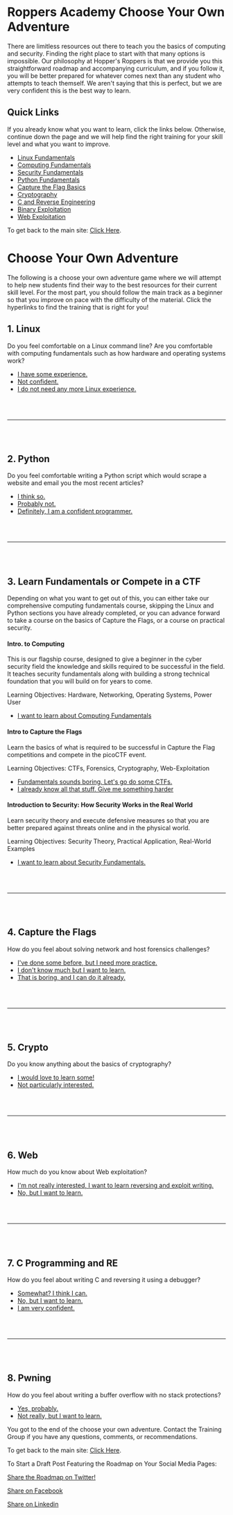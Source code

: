 # Roppers Academy Choose Your Own Adventure 

There are limitless resources out there to teach you the basics of computing and security. Finding the right place to start with that many options is impossible. Our philosophy at Hopper's Roppers is that we provide you this straightforward roadmap and accompanying curriculum, and if you follow it, you will be better prepared for whatever comes next than any student who attempts to teach themself. We aren't saying that this is perfect, but we are very confident this is the best way to learn.

## Quick Links

If you already know what you want to learn, click the links below. Otherwise, continue down the page and we will help find the right training for your skill level and what you want to improve.

* [Linux Fundamentals](training/linux.md) 
* [Computing Fundamentals](training/fundamentals.md) 
* [Security Fundamentals](training/security.md) 
* [Python Fundamentals](training/python.md) 
* [Capture the Flag Basics](#4-capture-the-flags)
* [Cryptography](training/crypto.md)
* [C and Reverse Engineering](training/hardstuff.md) 
* [Binary Exploitation](training/pwning.md)
* [Web Exploitation](training/web.md)

To get back to the main site: [Click Here](https://www.hoppersroppers.org/training.html).

# Choose Your Own Adventure

The following is a choose your own adventure game where we will attempt to help new students find their way to the best resources for their current skill level. For the most part, you should follow the main track as a beginner so that you improve on pace with the difficulty of the material. Click the hyperlinks to find the training that is right for you!

<h2 id="linux">1. Linux</h2> 

Do you feel comfortable on a Linux command line? Are you comfortable with computing fundamentals such as how hardware and operating systems work?

* [I have some experience.](challs/bandit.md) 
* [Not confident.](training/linux.md) 
* [I do not need any more Linux  experience.](#python)
  
 
<br>
<br>
<hr>
<br>
<br>
 
 <h2 id="python">2. Python</h2> 
                                                                      
Do you feel comfortable writing a Python script which would scrape a website and email you the most recent articles? 

* [I think so.](challs/pythontest.md)
* [Probably not.](training/python.md) 
* [Definitely, I am a confident programmer.](#switch)

<br>
<br>
<hr>
<br>
<br>

<h2 id="switch">3. Learn Fundamentals or Compete in a CTF</h2> 

Depending on what you want to get out of this, you can either take our comprehensive computing fundamentals course, skipping the Linux and Python sections you have already completed, or you can advance forward to take a course on the basics of Capture the Flags, or a course on practical security.

#### Intro. to Computing
This is our flagship course, designed to give a beginner in the cyber security field the knowledge and skills required to be successful in the field. It teaches security fundamentals along with building a strong technical foundation that you will build on for years to come.

Learning Objectives: Hardware, Networking, Operating Systems, Power User

* [I want to learn about Computing Fundamentals](training/fundamentals.md)

#### Intro to Capture the Flags

Learn the basics of what is required to be successful in Capture the Flag competitions and compete in the picoCTF event.

Learning Objectives: CTFs, Forensics, Cryptography, Web-Exploitation

* [Fundamentals sounds boring. Let's go do some CTFs.](#ctfs)
* [I already know all that stuff. Give me something harder](#cnre)

#### Introduction to Security: How Security Works in the Real World

Learn security theory and execute defensive measures so that you are better prepared against threats online and in the physical world.

Learning Objectives: Security Theory, Practical Application, Real-World Examples

* [I want to learn about Security Fundamentals.](training/security.md)

<br>
<br>
<hr>
<br>
<br>


<h2 id="ctfs">4. Capture the Flags</h2> 

How do you feel about solving network and host forensics challenges?

* [I've done some before, but I need more practice.](training/forensics.md)
* [I don't know much but I want to learn.](training/forensics.md)
* [That is boring, and I can do it already.](#crypto)


<br>
<br>
<hr>
<br>
<br>

<h2 id="crypto">5. Crypto</h2> 

Do you know anything about the basics of cryptography?

* [I would love to learn some!](training/crypto.md)
* [Not particularly interested.](#web)


<br>
<br>
<hr>
<br>
<br>

<h2 id="web">6. Web</h2> 

How much do you know about Web exploitation?

* [I'm not really interested, I want to learn reversing and exploit writing.](#cnre)
* [No, but I want to learn.](training/web.md)
<br>
<br>
<hr>
<br>
<br>

<h2 id="cnre">7. C Programming and RE</h2> 

How do you feel about writing C and reversing it using a debugger? 

* [Somewhat? I think I can.](training/hardstuff.md)
* [No, but I want to learn.](training/hardstuff.md)
* [I am very confident.](#pwn)

<br>
<br>
<hr>
<br>
<br>

<h2 id="pwn">8. Pwning</h2> 
How do you feel about writing a buffer overflow with no stack protections?

* [Yes, probably.](training/pwning.md)  
* [Not really, but I want to learn.](training/pwning.md) 


You got to the end of the choose your own adventure. Contact the Training Group if you have any questions, comments, or recommendations. 

To get back to the main site: [Click Here](https://www.hoppersroppers.org/training.html).


To Start a Draft Post Featuring the Roadmap on Your Social Media Pages:

<a href="https://twitter.com/share?url=https://hoppersroppers.org/course.html&text=I started learning security fundamentals today @HoppersRoppers!">Share the Roadmap on Twitter!</a>

<a href="https://www.facebook.com/share.php?u=https://hoppersroppers.org/training">Share on Facebook</a>

<a href="https://www.linkedin.com/shareArticle?mini=true&url=https://hoppersroppers.org/training">Share on Linkedin</a>

<br>


